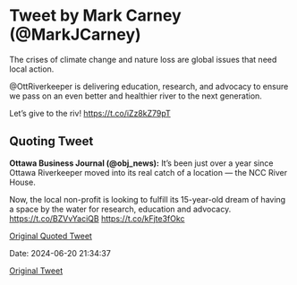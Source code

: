 # Tweet by Mark Carney (@MarkJCarney)

The crises of climate change and nature loss are global issues that need local action. 

@OttRiverkeeper is delivering education, research, and advocacy to ensure we pass on an even better and healthier river to the next generation.

Let’s give to the riv! https://t.co/iZz8kZ79pT

## Quoting Tweet

**Ottawa Business Journal (@obj_news):** It’s been just over a year since Ottawa Riverkeeper moved into its real catch of a location — the NCC River House.

Now, the local non-profit is looking to fulfill its 15-year-old dream of having a space by the water for research, education and advocacy.
https://t.co/BZVvYaciQB https://t.co/kFjte3fOkc

[Original Quoted Tweet](https://x.com/obj_news/status/1803518769425191412)

Date: 2024-06-20 21:34:37

[Original Tweet](https://x.com/MarkJCarney/status/1803904313212784684)
